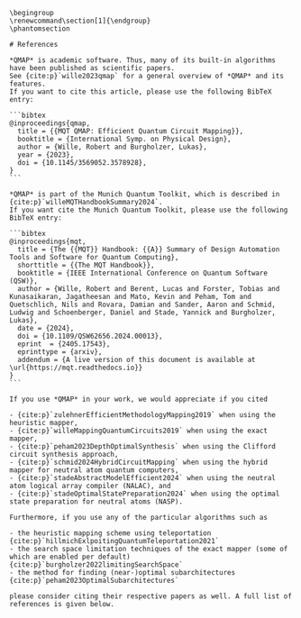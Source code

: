 ```{raw} latex
\begingroup
\renewcommand\section[1]{\endgroup}
\phantomsection
```

````{only} html
# References

*QMAP* is academic software. Thus, many of its built-in algorithms have been published as scientific papers.
See {cite:p}`wille2023qmap` for a general overview of *QMAP* and its features.
If you want to cite this article, please use the following BibTeX entry:

```bibtex
@inproceedings{qmap,
  title = {{MQT QMAP: Efficient Quantum Circuit Mapping}},
  booktitle = {International Symp. on Physical Design},
  author = {Wille, Robert and Burgholzer, Lukas},
  year = {2023},
  doi = {10.1145/3569052.3578928},
}
```

*QMAP* is part of the Munich Quantum Toolkit, which is described in {cite:p}`willeMQTHandbookSummary2024`.
If you want cite the Munich Quantum Toolkit, please use the following BibTeX entry:

```bibtex
@inproceedings{mqt,
  title = {The {{MQT}} Handbook: {{A}} Summary of Design Automation Tools and Software for Quantum Computing},
  shorttitle = {{The MQT Handbook}},
  booktitle = {IEEE International Conference on Quantum Software (QSW)},
  author = {Wille, Robert and Berent, Lucas and Forster, Tobias and Kunasaikaran, Jagatheesan and Mato, Kevin and Peham, Tom and Quetschlich, Nils and Rovara, Damian and Sander, Aaron and Schmid, Ludwig and Schoenberger, Daniel and Stade, Yannick and Burgholzer, Lukas},
  date = {2024},
  doi = {10.1109/QSW62656.2024.00013},
  eprint  = {2405.17543},
  eprinttype = {arxiv},
  addendum = {A live version of this document is available at \url{https://mqt.readthedocs.io}}
}
```

If you use *QMAP* in your work, we would appreciate if you cited

- {cite:p}`zulehnerEfficientMethodologyMapping2019` when using the heuristic mapper,
- {cite:p}`willeMappingQuantumCircuits2019` when using the exact mapper,
- {cite:p}`peham2023DepthOptimalSynthesis` when using the Clifford circuit synthesis approach,
- {cite:p}`schmid2024HybridCircuitMapping` when using the hybrid mapper for neutral atom quantum computers,
- {cite:p}`stadeAbstractModelEfficient2024` when using the neutral atom logical array compiler (NALAC), and
- {cite:p}`stadeOptimalStatePreparation2024` when using the optimal state preparation for neutral atoms (NASP).

Furthermore, if you use any of the particular algorithms such as

- the heuristic mapping scheme using teleportation {cite:p}`hillmichExlpoitingQuantumTeleportation2021`
- the search space limitation techniques of the exact mapper (some of which are enabled per default) {cite:p}`burgholzer2022limitingSearchSpace`
- the method for finding (near-)optimal subarchitectures {cite:p}`peham2023OptimalSubarchitectures`

please consider citing their respective papers as well. A full list of references is given below.
````

```{bibliography}

```
